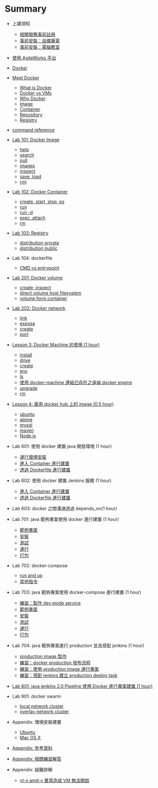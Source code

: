 # Summary

- 上課須知

  - [相關服務事前註冊](prepare/service-signup.md)
  - [事前安裝：自備筆電](prepare/laptop.md)
  - [事前安裝：電腦教室](prepare/pc.md)

- [使用 AgileWorks 平台](AgileWorks.md)

- [Docker](docker/README.md)

- [Meet Docker](docker/000-intro/README.md)

  - [What is Docker](docker/000-intro/what/README.md)
  - [Docker vs VMs](docker/000-intro/compare/README.md)
  - [Why Docker](docker/000-intro/why/README.md)
  - [Image](docker/000-intro/image/README.md)
  - [Container](docker/000-intro/container/README.md)
  - [Repository](docker/000-intro/repository/README.md)
  - [Registry](docker/000-intro/registry/README.md)

- [command reference](docker/basic/command_ref/README.md)

- [Lab 101: Docker Image](docker/basic/101-image/README.md)

  - [help](docker/basic/101-image/help/README.md)
  - [search](docker/basic/101-image/search/README.md)
  - [pull](docker/basic/101-image/pull/README.md)
  - [images](docker/basic/101-image/images/README.md)
  - [inspect](docker/basic/101-image/inspect/README.md)
  - [save, load](docker/basic/101-image/save-load/README.md)
  - [rmi](docker/basic/101-image/rmi/README.md)

- [Lab 102: Docker Container](docker/basic/102-container/README.md)

  - [create, start, stop, ps](docker/basic/102-container/create/README.md)
  - [run](docker/basic/102-container/run/README.md)
  - [run -d](docker/basic/102-container/daemon/README.md)
  - [exec, attach](docker/basic/102-container/exec/README.md)
  - [rm](docker/basic/102-container/rm/README.md)

- [Lab 103: Registry](docker/basic/103-registry/README.md)

  - [distribution private](docker/basic/103-registry/distribution-private/README.md)
  - [distribution public](docker/basic/103-registry/distribution-public/README.md)

- Lab 104: dockerfile

  - [CMD vs entrypoint](docker/basic/104-dockerfile/entrypoint/README.md)

- [Lab 201: Docker volume](docker/basic/201-volume/README.md)

  - [create, inspect](docker/basic/201-volume/create/README.md)
  - [direct volume host filesystem](docker/basic/201-volume/direct/README.md)
  - [volume form container](docker/basic/201-volume/volume_from/README.md)

- [Lab 202: Docker network](docker/basic/202-network/README.md)

  - [link](docker/basic/202-network/link/README.md)
  - [expose](docker/basic/202-network/expose/README.md)
  - [create](docker/basic/202-network/create/README.md)
  - [port](docker/basic/202-network/port/README.md)

- [Lesson 3: Docker Machine 的使用 (1 hour)](docker/machine/README.md)
  - [install](docker/machine/install/README.md)
  - [drive](docker/machine/drive/README.md)
  - [create](docker/machine/create/README.md)
  - [env](docker/machine/env/README.md)
  - [ls](docker/machine/ls/README.md)
  - [使用 docker-machine 連結已存在之遠端 docker engine](docker/machine/exist-remote-docker/README.md)
  - [upgrade](docker/machine/upgrade/README.md)
  - [rm](docker/machine/rm/README.md)

- [Lesson 4: 善用 docker hub 上的 image (0.5 hour)](docker/hub/README.md)

  - [ubuntu](docker/hub/ubuntu/README.md)
  - [alpine](docker/hub/alpine/README.md)
  - [mysql](docker/hub/mysql/README.md)
  - [maven](docker/hub/maven/README.md)
  - [Node.js](docker/hub/nodejs/README.md)

- Lab 601: 使用 docker 建置 java 開發環境 (1 hour)

  - [運行環境安裝](docker/project/java/env/README.md)
  - [進入 Container 進行建置](docker/project/java/env-docker-build/README.md)
  - [透過 Dockerfile 進行建置](docker/project/java/env-dockerfile/README.md)

- Lab 602: 使用 docker 建置 Jenkins 服務 (1 hour)

  - [進入 Container 進行建置](docker/application/jenkins/build-docker/README.md)
  - [透過 Dockerfile 進行建置](docker/application/jenkins/build-dockerfile/README.md)

- Lab 603: docker 之間溝通透過 depends_on(1 hour)
- Lab 701: java 範例專案使用 docker 進行建置 (1 hour)

  - [範例專案](docker/project/java/repository/README.md)
  - [安裝](docker/project/java/mvn-install/README.md)
  - [測試](docker/project/java/mvn-test/README.md)
  - [運行](docker/project/java/mvn-run/README.md)
  - [打包](docker/project/java/mvn-package/README.md)

- Lab 702: docker-compose
  - [run and up](docker/compose/run_up/README.md)
  - [其他指令](docker/compose/other_command/README.md)

- Lab 703: java 範例專案使用 docker-compose 進行建置 (1 hour)

  - [練習：製作 dev mode service](docker/pratice/compose-dev-mode.md)
  - [範例專案](docker/project/java/repository/README.md)
  - [安裝](docker/project/java/compose-mvn-install/README.md)
  - [測試](docker/project/java/compose-mvn-test/README.md)
  - [運行](docker/project/java/compose-mvn-run/README.md)
  - [打包](docker/project/java/compose-mvn-package/README.md)

- Lab 704: java 範例專案進行 production 並且搭配 jenkins (1 hour)

  - [production image 製作](docker/project/java/production-image-build/README.md)
  - [練習：docker production 發布流程](docker/pratice/production-image-publish.md)
  - [練習：使用 production image 運行專案](docker/pratice/production-image-run.md)
  - [練習：搭配 jenkins 建立 production deploy task](docker/pratice/jenkins-docker-prod-deploy-task.md)

- [Lab 801: java jenkins 2.0 Pipeline 使用 Docker 進行專案建置 (1 hour)](docker/jnekins2/pipeline/build/README.md)

- Lab 901: docker swarm

  -	[local network cluster](docker/swarm/local/README.md)
  - [overlay network cluster](docker/swarm/overlay/README.md)

- Appendix: 環境安裝建置

  - [Ubuntu](docker/install/ubuntu/README.md)
  - [Mac OS X](docker/install/osx/README.md)

- [Appendix: 參考資料](docker/reference/README.md)

- [Appendix: 相關練習解答](docker/pratice/answer.md)

- Appendix: 疑難排解

  - [vt-x amd-v 異常造成 VM 無法開啟](docker/troubleshooting/vt_x_amd_v_error/README.md)
